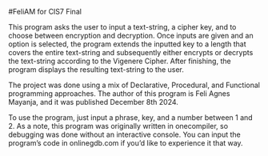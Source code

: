 #FeliAM
for CIS7 Final

This program asks the user to input a text-string, a cipher key, and to choose between encryption and decryption. Once inputs are given and an option is selected, the program extends the inputted key to a length that covers the entire text-string and subsequently either encrypts or decrypts the text-string according to the Vigenere Cipher. After finishing, the program displays the resulting text-string to the user.

The project was done using a mix of Declarative, Procedural, and Functional programming approaches. The author of this program is Feli Agnes Mayanja, and it was published December 8th 2024.

To use the program, just input a phrase, key, and a number between 1 and 2. As a note, this program was originally written in onecompiler, so debugging was done without an interactive console. You can input the program’s code in onlinegdb.com if you’d like to experience it that way. 
